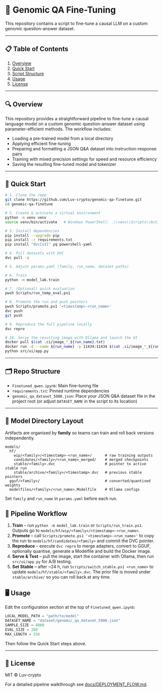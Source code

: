 # 🔬 Genomic QA Fine-Tuning

This repository contains a script to fine-tune a causal LLM on a custom genomic question-answer dataset.

---

## 📋 Table of Contents

1. [Overview](#-overview)
2. [Quick Start](#-quick-start)
3. [Script Structure](#-script-structure)
4. [Usage](#-usage)
5. [License](#-license)

---

## 🔍 Overview

This repository provides a straightforward pipeline to fine-tune a causal language model on a custom genomic question-answer dataset using parameter-efficient methods. The workflow includes:

* Loading a pre-trained model from a local directory
* Applying efficient fine-tuning 
* Preparing and formatting a JSON Q\&A dataset into instruction-response pairs
* Training with mixed precision settings for speed and resource efficiency
* Saving the resulting fine-tuned model and tokenizer

---

## 🚀 Quick Start

```bash
# 1. Clone the repo
git clone https://github.com/Luv-crypto/genomic-qa-finetune.git
cd genomic-qa-finetune

# 2. Create & activate a virtual environment
python -m venv venv
source venv/bin/activate   # Windows PowerShell: .\\venv\\Scripts\\Activate.ps1

# 3. Install dependencies
pip install --upgrade pip
pip install -r requirements.txt
pip install "dvc[s3]" yq powershell-yaml

# 4. Pull datasets with DVC
dvc pull -q

# 5. Adjust params.yaml (family, run_name, dataset paths)

# 6. Train
python -m model_lab.train

# 7. (Optional) quick evaluation
pwsh Scripts/run_temp_eval.ps1

# 8. Promote the run and push pointers
pwsh Scripts/promote.ps1 '<timestamp>-<run_name>'
dvc push
git push

# 9. Reproduce the full pipeline locally
dvc repro

# 10. Serve the resulting image with Ollama and launch the UI
docker pull $(cat .ci/image_*_${run_name}.txt)
docker run -d --name ${run_name} -p 11434:11434 $(cat .ci/image_*_${run_name}.txt)
python src/ui/app.py
```
---

## 🗂 Repo Structure

* `Finetuned_qwen.ipynb`: Main fine-tuning file
* `requirements.txt`: Pinned runtime dependencies
* `genomic_qa_dataset_5000.json`: Place your JSON Q\&A dataset file in the project root (or adjust `DATASET_NAME` in the script to its location)

---


## 📁 Model Directory Layout

Artifacts are organised by **family** so teams can train and roll back versions independently.

```
models/
  hf/
    wip/<family>/<timestamp>-<run_name>/      # raw training outputs
    candidates/<family>/<run_name>_merged/    # merged checkpoints
    stable/<family>.dvc                       # pointer to active stable run
    stable/archive/<family>/<timestamp>.dvc   # previous stable pointers
  gguf/<family>/                              # converted/quantised weights
  modelfiles/<family>/<run_name>.Modelfile    # Ollama configs
```

Set `family` and `run_name` in `params.yaml` before each run.

## 🔄 Pipeline Workflow

1. **Train** – run `python -m model_lab.train` or `Scripts/run_train.ps1`.
   Outputs go to `models/hf/wip/<family>/<timestamp>-<run_name>`.
2. **Promote** – call `Scripts/promote.ps1 '<timestamp>-<run_name>'` to copy the
   run to `models/hf/candidates/<family>` and commit the DVC pointer.
3. **Reproduce** – execute `dvc repro` to merge adapters, convert to GGUF,
   optionally quantise, generate a Modelfile and build the Docker image.
4. **Serve & Test** – pull the image, start the container with Ollama, then run
   `src/ui/app.py` for A/B testing.
5. **Set Stable** – after ~24 h, run `Scripts/switch_stable.ps1 <run_name>` to
   update `models/hf/stable/<family>.dvc`. The prior file is moved under
   `stable/archive/` so you can roll back at any time.

## 🖥 Usage

Edit the configuration section at the top of `Finetuned_qwen.ipynb`:

```python
LOCAL_MODEL_PATH = "path/to/model"
DATASET_NAME = "dataset/genomic_qa_dataset_5000.json"
SAMPLE_SIZE = 4800
EVAL_SIZE = 200
MAX_LENGTH = 256
```

Then follow the Quick Start steps above.

---

## 📄 License

MIT © Luv-crypto

For a detailed pipeline walkthrough see [docs/DEPLOYMENT_FLOW.md](docs/DEPLOYMENT_FLOW.md).

